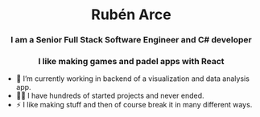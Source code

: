 
<h1 align="center"> Rubén Arce </h1>
<h3 align="center">I am a Senior Full Stack Software Engineer and C# developer</h3>
<h3 align="center">I like making games and padel apps with React</h3>

- 🔭 I’m currently working in backend of a visualization and data analysis app.
- 👨‍💻 I have hundreds of started projects and never ended.
- ⚡ I like making stuff and then of course break it in many different ways.

<!--
**RarceD/RarceD** is a ✨ _special_ ✨ repository because its `README.md` (this file) appears on your GitHub profile.

Here are some ideas to get you started:

- 🔭 I’m currently working on ...
- 🌱 I’m currently learning ...
- 👯 I’m looking to collaborate on ...
- 🤔 I’m looking for help with ...
- 💬 Ask me about ...
- 📫 How to reach me: ...
- 😄 Pronouns: ...
- ⚡ Fun fact: ...
-->
